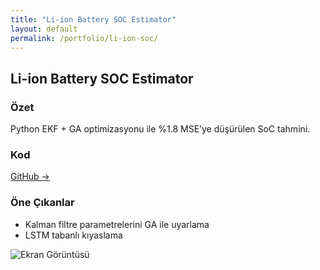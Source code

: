 ```yaml
---
title: "Li-ion Battery SOC Estimator"
layout: default
permalink: /portfolio/li-ion-soc/
---
```


## Li-ion Battery SOC Estimator

<div class="item-grid">
  <div class="item">
    <h3>Özet</h3>
    <p>Python EKF + GA optimizasyonu ile %1.8 MSE’ye düşürülen SoC tahmini.</p>
  </div>
  <div class="item">
    <h3>Kod</h3>
    <p><a href="https://github.com/username/soc-estimator">GitHub →</a></p>
  </div>
  <div class="item">
    <h3>Öne Çıkanlar</h3>
    <ul>
      <li>Kalman filtre parametrelerini GA ile uyarlama</li>
      <li>LSTM tabanlı kıyaslama</li>
    </ul>
  </div>
</div>

![Ekran Görüntüsü](/assets/img/soc-demo.png)
